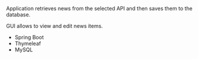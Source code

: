Application retrieves news from the selected API and then saves them to the database.

GUI allows to view and edit news items.

- Spring Boot
- Thymeleaf
- MySQL
